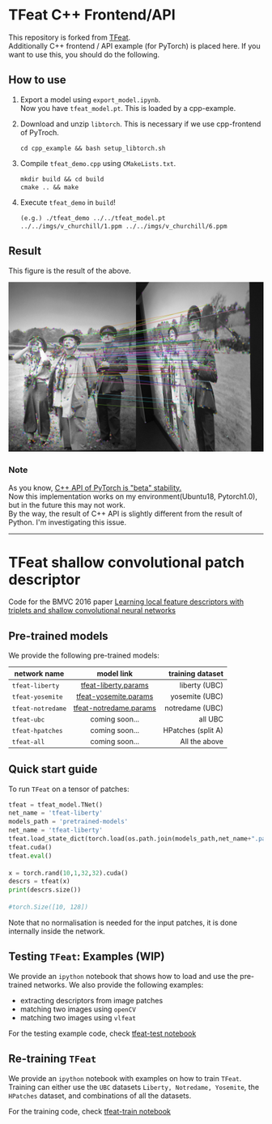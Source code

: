 # TFeat C++ Frontend/API
This repository is forked from [TFeat](https://github.com/vbalnt/tfeat).    
Additionally C++ frontend / API example (for PyTorch) is placed here.
If you want to use this, you should do the following.

## How to use

1. Export a model using `export_model.ipynb`.    
   Now you have `tfeat_model.pt`. This is loaded by a cpp-example.
 
2. Download and unzip `libtorch`. This is necessary if we use cpp-frontend of PyTroch.
   ```shell
   cd cpp_example && bash setup_libtorch.sh
   ```
   
3. Compile `tfeat_demo.cpp` using `CMakeLists.txt`.
   ```shell
   mkdir build && cd build
   cmake .. && make
   ```
4. Execute `tfeat_demo` in `build`!
   ```shell
   (e.g.) ./tfeat_demo ../../tfeat_model.pt ../../imgs/v_churchill/1.ppm ../../imgs/v_churchill/6.ppm
   ```
## Result
This figure is the result of the above.

![tfeat_cpp_example](https://github.com/cashiwamochi/tfeat/blob/master/cpp_example/result_image/matches-by-tfeat.png)


### Note
As you know, [C++ API of PyTorch is "beta" stability.](https://pytorch.org/cppdocs/)     
Now this implementation works on my environment(Ubuntu18, Pytorch1.0), but in the future this may not work.   
By the way, the result of C++ API is slightly different from the result of Python. 
I'm investigating this issue.

-------------------------------------

# TFeat shallow convolutional patch descriptor
Code for the BMVC 2016 paper [Learning local feature descriptors with triplets and shallow convolutional neural networks](http://www.bmva.org/bmvc/2016/papers/paper119/paper119.pdf)

## Pre-trained models
We provide the following pre-trained models:

| network name      | model link                                                        | training dataset   |
| -------------     | :-------------:                                                   | -----:             |
| `tfeat-liberty`   | [tfeat-liberty.params](./pretrained-models/tfeat-liberty.params)  | liberty (UBC)      |
| `tfeat-yosemite`  | [tfeat-yosemite.params](./pretrained-models/tfeat-yosemite.params) | yosemite (UBC)     |
| `tfeat-notredame` | [tfeat-notredame.params](./pretrained-models/tfeat-notredame.params) | notredame (UBC)    |
| `tfeat-ubc`       | coming soon...                                                    | all UBC            |
| `tfeat-hpatches`  | coming soon...                                                    | HPatches (split A) |
| `tfeat-all`       | coming soon...                                                    | All the above      |


## Quick start guide
To run `TFeat` on a tensor of patches:

```python
tfeat = tfeat_model.TNet()
net_name = 'tfeat-liberty'
models_path = 'pretrained-models'
net_name = 'tfeat-liberty'
tfeat.load_state_dict(torch.load(os.path.join(models_path,net_name+".params")))
tfeat.cuda()
tfeat.eval()

x = torch.rand(10,1,32,32).cuda()
descrs = tfeat(x)
print(descrs.size())

#torch.Size([10, 128])
```

Note that no normalisation is needed for the input patches, 
it is done internally inside the network. 

## Testing `TFeat`: Examples (WIP)
We provide an `ipython` notebook that shows how to load and use 
the pre-trained networks. We also provide the following examples:

- extracting descriptors from image patches
- matching two images using `openCV`
- matching two images using `vlfeat`

For the testing example code, check [tfeat-test notebook](tfeat-test.ipynb)

## Re-training `TFeat`
We provide an `ipython` notebook with examples on how to train
`TFeat`.  Training can either use the `UBC` datasets `Liberty,
Notredame, Yosemite`, the `HPatches` dataset, and combinations 
of all the datasets. 

For the training code, check [tfeat-train notebook](tfeat-train.ipynb)
